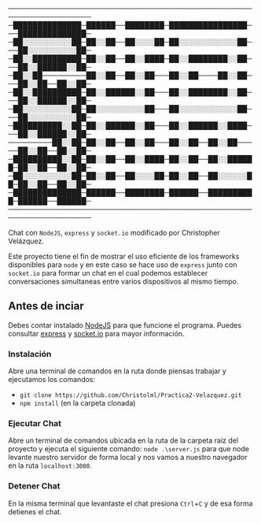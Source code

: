 
───────────────────────────────────────────────────────────────────
─██████████████─██████──████████─████████████████───██████████████─
─██░░░░░░░░░░██─██░░██──██░░░░██─██░░░░░░░░░░░░██───██░░░░░░░░░░██─
─██░░██████████─██░░██──██░░████─██░░████████░░██───██░░██████░░██─
─██░░██─────────██░░██──██░░██───██░░██────██░░██───██░░██──██░░██─
─██░░██████████─██░░██████░░██───██░░████████░░██───██░░██████░░██─
─██░░░░░░░░░░██─██░░░░░░░░░░██───██░░░░░░░░░░░░██───██░░░░░░░░░░██─
─██████████░░██─██░░██████░░██───██░░██████░░████───██░░██████░░██─
─────────██░░██─██░░██──██░░██───██░░██──██░░██─────██░░██──██░░██─
─██████████░░██─██░░██──██░░████─██░░██──██░░██████─██░░██──██░░██─
─██░░░░░░░░░░██─██░░██──██░░░░██─██░░██──██░░░░░░██─██░░██──██░░██─
─██████████████─██████──████████─██████──██████████─██████──██████─
───────────────────────────────────────────────────────────────────

Chat con `NodeJS`, `express` y `socket.io` modificado por Christopher Velázquez.

Este proyecto tiene el fin de mostrar el uso eficiente de los frameworks disponibles para `node` y en este caso se hace uso de `express` junto con `socket.io` para formar un chat en el cual podemos establecer conversaciones simultaneas entre varios dispositivos al mismo tiempo.

## Antes de inciar
Debes contar instalado [NodeJS](https://nodejs.org/en/) para que funcione el programa.
Puedes consultar [express](https://expressjs.com) y [socket.io](https://socket.io) para mayor información.

### Instalación
Abre una terminal de comandos en la ruta donde piensas trabajar y ejecutamos los comandos:
* `git clone https://github.com/Christolml/Practica2-Velazquez.git`
* `npm install` (en la carpeta clonada)

### Ejecutar Chat
Abre un terminal de comandos ubicada en la ruta de la carpeta raíz del proyecto y ejecuta el siguiente comando: `node .\server.js` para que node levante nuestro servidor de forma local y nos vamos a nuestro navegador en la ruta `localhost:3000`. 

### Detener Chat
En la misma terminal que levantaste el chat presiona `Ctrl`+`C` y de esa forma detienes el chat.





